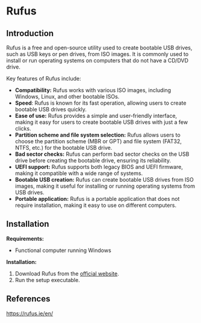 # Rufus

## Introduction <a href="#introduction" id="introduction"></a>

Rufus is a free and open-source utility used to create bootable USB drives, such as USB keys or pen drives, from ISO images. It is commonly used to install or run operating systems on computers that do not have a CD/DVD drive.

Key features of Rufus include:

* **Compatibility:** Rufus works with various ISO images, including Windows, Linux, and other bootable ISOs.
* **Speed**: Rufus is known for its fast operation, allowing users to create bootable USB drives quickly.
* **Ease of use:** Rufus provides a simple and user-friendly interface, making it easy for users to create bootable USB drives with just a few clicks.
* **Partition scheme and file system selection:** Rufus allows users to choose the partition scheme (MBR or GPT) and file system (FAT32, NTFS, etc.) for the bootable USB drive.
* **Bad sector checks:** Rufus can perform bad sector checks on the USB drive before creating the bootable drive, ensuring its reliability.
* **UEFI support:** Rufus supports both legacy BIOS and UEFI firmware, making it compatible with a wide range of systems.
* **Bootable USB creation:** Rufus can create bootable USB drives from ISO images, making it useful for installing or running operating systems from USB drives.
* **Portable application:** Rufus is a portable application that does not require installation, making it easy to use on different computers.

## Installation <a href="#installation" id="installation"></a>

**Requirements:**

* Functional computer running Windows

**Installation:**

1. Download Rufus from the [official website](https://rufus.ie/en/).
2. Run the setup executable.

## References <a href="#references" id="references"></a>

https://rufus.ie/en/
